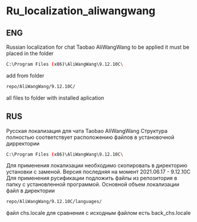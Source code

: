 # Ru_localization_aliwangwang
## ENG
Russian localization for chat Taobao AliWangWang
to be applied it must be placed in the folder
```bash
C:\Program Files (x86)\AliWangWang\9.12.10C\
```
add from folder 
```bash
repo/AliWangWang/9.12.10C/
```
all files to folder with installed aplication

## RUS
Русская локализация для чата Taobao AliWangWang
Структура полностью соответствует расположению файлов в установочной дирректории
```bash
C:\Program Files (x86)\AliWangWang\9.12.10C\
```
Для применения локализации необходимо скопировать в директорию установки с заменой.
Версия последняя на момент 2021.06.17 - 9.12.10C
Для применения русификации подложить файлы из репозитория в папку с установленной программой.
Основной объем локализации файл в директории 
```bash
repo/AliWangWang/9.12.10C/languages/
```
файл chs.locale для сравнения с исходным файлом есть back_chs.locale
